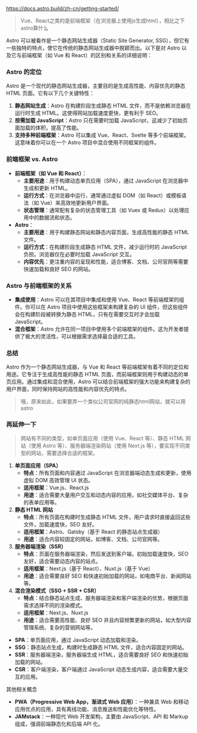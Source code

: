https://docs.astro.build/zh-cn/getting-started/

> Vue、React之类的是前端框架（在浏览器上使用js生成html），相比之下astro算什么

Astro 可以被看作是一个静态网站生成器（Static Site Generator, SSG），但它有一些独特的特点，使它在传统的静态网站生成器中脱颖而出。以下是对 Astro 以及它与前端框架（如 Vue 和 React）的区别和关系的详细说明：

### Astro 的定位
Astro 是一个现代的静态网站生成器，主要目的是生成高性能、内容优先的静态 HTML 页面。它有以下几个关键特性：
1. **静态网站生成**：Astro 在构建阶段生成静态 HTML 文件，而不是依赖浏览器在运行时生成 HTML。这使得网站加载速度更快，更有利于 SEO。
2. **按需加载 JavaScript**：Astro 只在需要时加载 JavaScript，这减少了初始页面加载的体积，提高了性能。
3. **支持多种前端框架**：Astro 可以集成 Vue、React、Svelte 等多个前端框架。这意味着你可以在一个 Astro 项目中混合使用不同框架的组件。

### 前端框架 vs. Astro
- **前端框架（如 Vue 和 React）**：
  - **主要用途**：用于构建动态单页应用（SPA），通过 JavaScript 在浏览器中生成和更新 HTML。
  - **运行方式**：在浏览器中运行，通常通过虚拟 DOM（如 React）或模板语法（如 Vue）来高效地更新用户界面。
  - **状态管理**：通常配有复杂的状态管理工具（如 Vuex 或 Redux）以处理应用中的数据流和状态。
- **Astro**：
  - **主要用途**：用于构建静态网站和静态内容页面，生成高性能的静态 HTML 文件。
  - **运行方式**：在构建阶段生成静态 HTML 文件，减少运行时的 JavaScript 负担。浏览器仅在必要时加载 JavaScript 交互。
  - **内容优先**：更注重内容的呈现和性能，适合博客、文档、公司官网等需要快速加载和良好 SEO 的网站。

### Astro 与前端框架的关系
- **集成使用**：Astro 可以在其项目中集成和使用 Vue、React 等前端框架的组件。你可以在 Astro 项目中使用这些框架来构建复杂的 UI 组件，但这些组件会在构建阶段被转换为静态 HTML，只有在需要交互时才会加载 JavaScript。
- **混合框架**：Astro 允许在同一项目中使用多个前端框架的组件。这为开发者提供了极大的灵活性，可以根据需求选择最合适的工具。

### 总结
Astro 作为一个静态网站生成器，与 Vue 和 React 等前端框架有着不同的定位和用途。它专注于生成高性能的静态 HTML 页面，而前端框架则用于构建动态的单页应用。通过集成和混合使用，Astro 可以结合前端框架的强大功能来构建复杂的用户界面，同时保持网站的高性能和内容优先的特点。

> 哦，原来如此，如果要弄一个类似公司官网的纯静态html网站，就可以用astro

### 再延伸一下 
> 网站有不同的类型，如单页面应用（使用 Vue、React 等）、静态 HTML 网站（使用 Astro 等）、服务器端渲染网站（使用 Next.js 等），要实现不同类型的网站，需要选择合适的框架。

1. **单页面应用（SPA）**
   - **特点**：所有页面和内容通过 JavaScript 在浏览器端动态生成和更新，使用虚拟 DOM 高效管理 UI 状态。
   - **适用框架**：Vue.js、React.js
   - **用途**：适合需要大量用户交互和动态内容的应用，如社交媒体平台、复杂的表单应用等。
2. **静态 HTML 网站**
   - **特点**：所有页面在构建时生成静态 HTML 文件，用户请求时直接返回这些文件，加载速度快，SEO 友好。
   - **适用框架**：Astro、Gatsby（基于 React 的静态站点生成器）
   - **用途**：适合内容较固定的网站，如博客、文档、公司官网等。
3. **服务器端渲染（SSR）**
   - **特点**：页面在服务器端渲染，然后发送到客户端，初始加载速度快，SEO 友好，适合需要动态内容的站点。
   - **适用框架**：Next.js（基于 React）、Nuxt.js（基于 Vue）
   - **用途**：适合需要良好 SEO 和快速初始加载的网站，如电商平台、新闻网站等。
4. **混合渲染模式（SSG + SSR + CSR）**
   - **特点**：结合静态站点生成、服务器端渲染和客户端渲染的优势，根据页面需求选择不同的渲染模式。
   - **适用框架**：Next.js、Nuxt.js
   - **用途**：适合需要高性能、良好 SEO 并且内容频繁更新的网站，如大型内容管理系统、复杂的营销网站等。

- **SPA**：单页面应用，通过 JavaScript 动态加载和渲染。
- **SSG**：静态站点生成，构建时生成静态 HTML 文件，适合内容固定的网站。
- **SSR**：服务器端渲染，服务器端生成 HTML，适合需要良好 SEO 和快速初始加载的网站。
- **CSR**：客户端渲染，客户端通过 JavaScript 动态生成内容，适合需要大量交互的应用。

其他相关概念
- **PWA（Progressive Web App，渐进式 Web 应用）**：一种兼具 Web 和移动应用优点的应用，具有离线功能、消息推送和性能优化等特性。
- **JAMstack**：一种现代 Web 开发架构，主要由 JavaScript、API 和 Markup 组成，强调前端静态化和后端 API 化。